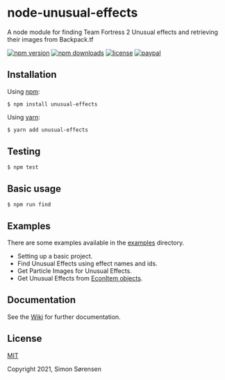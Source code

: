 # node-unusual-effects
A node module for finding Team Fortress 2 Unusual effects and retrieving their images from Backpack.tf

[![npm version](https://img.shields.io/npm/v/unusual-effects.svg)](https://npmjs.com/package/unusual-effects)
[![npm downloads](https://img.shields.io/npm/dm/unusual-effects.svg)](https://npmjs.com/package/unusual-effects)
[![license](https://img.shields.io/npm/l/unusual-effects.svg)](https://github.com/SnaBe/node-unusual-effects/blob/master/LICENSE)
[![paypal](https://img.shields.io/badge/paypal-donate-yellow.svg)](https://www.paypal.me/snabe)

## Installation

Using [npm](https://www.npmjs.com/package/unusual-effects):

    $ npm install unusual-effects

Using [yarn](https://yarnpkg.com/package/unusual-effects):

```bash
$ yarn add unusual-effects
```

## Testing 

    $ npm test

## Basic usage

    $ npm run find

## Examples

There are some examples available in the [examples](https://github.com/SnaBe/node-unusual-effects/tree/master/examples) directory.

- Setting up a basic project.
- Find Unusual Effects using effect names and ids.
- Get Particle Images for Unusual Effects.
- Get Unusual Effects from [EconItem objects](https://github.com/DoctorMcKay/node-steamcommunity/wiki/CEconItem).

## Documentation

See the [Wiki](https://github.com/SnaBe/node-unusual-effects/wiki) for further documentation.

## License

[MIT](LICENSE)

Copyright 2021, Simon Sørensen